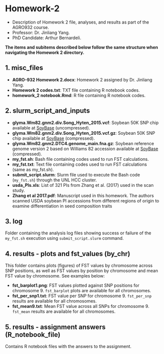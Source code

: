 # Homework-2
- Description of Homework 2 file, analyses, and results as part of the AGRO932 course.
- Professor: Dr. Jinliang Yang. 
- PhD Candidate: Arthur Bernardeli.

**The items and subitems described below follow the same structure when navigating the Homework 2 directory.**

## 1. misc_files
- **AGRO-932 Homework 2.docx**: Homework 2 assigned by Dr. Jinliang Yang.  
- **Homework 2 codes.txt**: TXT file containing R notebook codes.  
- **homework_2 notebook.Rmd**: R file containing R notebook codes.  

## 2. slurm_script_and_inputs
- **glyma.Wm82.gnm2.div.Song_Hyten_2015.vcf**: Soybean 50K SNP chip available at [SoyBase](https://www.soybase.org) (uncompressed).  
- **glyma.Wm82.gnm2.div.Song_Hyten_2015.vcf.gz**: Soybean 50K SNP chip available at [SoyBase](https://www.soybase.org) (compressed).  
- **glyma.Wm82.gnm2.DTC4.genome_main.fna.gz**: Soybean reference genome version 2 based on Williams 82 accession available at [SoyBase](https://www.soybase.org) (compressed).  
- **my_fst.sh**: Bash file containing codes used to run FST calculations.
- **my_fst.txt**: Text file containing codes used to run FST calculations (same as my_fst.sh).  
- **submit_script.slurm**: Slurm file used to execute the Bash code (`my_fst.sh`) through the UNL HCC cluster.  
- **usda_PIs.xls**: List of 321 PIs from Zhang et al. (2017) used in the scan study.
- **Zhang et al 2017.pdf**: Manuscript used in this homework. The authors scanned USDA soybean PI accessions from different regions of origin to examine differentiation in seed composition traits  

## 3. log
Folder containing the analysis log files showing success or failure of the `my_fst.sh` execution using `submit_script.slurm` command.

## 4. results - plots and fst_values (by_chr)
This folder contains plots (figures) of FST values by chromosome across SNP positions, as well as FST values by position by chromosome and mean FST value by chromosome. See examples below:

- **fst_barplot1.png**: FST values plotted against SNP positions for chromosome 9. `fst_barplot` plots are available for all chromosomes.  
- **fst_per_snp1.txt**: FST value per SNP for chromosome 9. `fst_per_snp` results are available for all chromosomes.  
- **fst_mean9.txt**: Mean FST value across all SNPs for chromosome 9. `fst_mean` results are available for all chromosomes.  

## 5. results - assignment answers (R_notebook_file)
Contains R notebook files with the answers to the assignment.